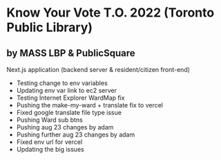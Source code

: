# Know Your Vote T.O. 2022 (Toronto Public Library)

## by MASS LBP & PublicSquare

Next.js application (backend server & resident/citizen front-end)

<!-- Vercel Deploy Logs -->

- Testing change to env variables
- Updating env var link to ec2 server
- Testing Internet Explorer WardMap fix
- Pushing the make-my-ward + translate fix to vercel
- Fixed google translate file type issue
- Pushing Ward sub btns
- Pushing aug 23 changes by adam
- Pushing further aug 23 changes by adam
- Fixed env url for vercel
- Updating the big issues
